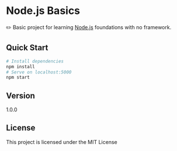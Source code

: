 # Node.js Basics

✏️ Basic project for learning [Node.js](https://nodejs.org/en/) foundations with no framework.

## Quick Start

```bash
# Install dependencies
npm install
# Serve on localhost:5000
npm start
```

## Version

1.0.0

## License

This project is licensed under the MIT License
